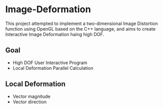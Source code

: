 # Image-Deformation

This project attempted to implement a two-dimensional Image Distortion function using OpenGL based on the C++ language, and aims to create Interactive Image Deformation haing high DOF.

## Goal
- High DOF User Interactive Program
- Local Deformation Parallel Calculation

## Local Deformation
- Vector magnitude
- Vector direction
